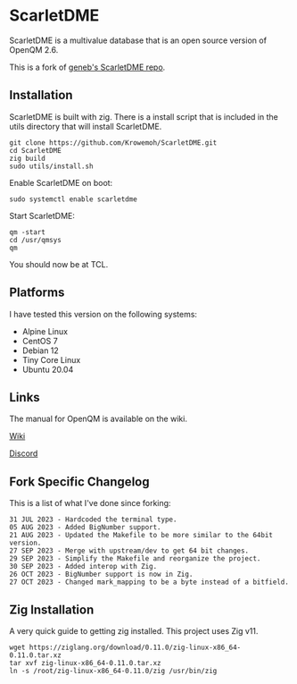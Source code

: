 # ScarletDME

ScarletDME is a multivalue database that is an open source version of OpenQM 2.6.

This is a fork of [geneb's ScarletDME repo](https://github.com/geneb/ScarletDME).

## Installation

ScarletDME is built with zig. There is a install script that is included in the utils directory that will install ScarletDME.

```
git clone https://github.com/Krowemoh/ScarletDME.git
cd ScarletDME
zig build
sudo utils/install.sh
```

Enable ScarletDME on boot:

```
sudo systemctl enable scarletdme
```

Start ScarletDME:

```
qm -start
cd /usr/qmsys
qm
```

You should now be at TCL.

## Platforms

I have tested this version on the following systems:

- Alpine Linux
- CentOS 7
- Debian 12
- Tiny Core Linux
- Ubuntu 20.04

## Links

The manual for OpenQM is available on the wiki.

[Wiki](https://scarlet.deltasoft.com/index.php/Documentation)

[Discord](https://discord.gg/H7MPapC2hK)


## Fork Specific Changelog

This is a list of what I've done since forking:

```
31 JUL 2023 - Hardcoded the terminal type.  
05 AUG 2023 - Added BigNumber support.  
21 AUG 2023 - Updated the Makefile to be more similar to the 64bit version.  
27 SEP 2023 - Merge with upstream/dev to get 64 bit changes.
29 SEP 2023 - Simplify the Makefile and reorganize the project.
30 SEP 2023 - Added interop with Zig.
26 OCT 2023 - BigNumber support is now in Zig.
27 OCT 2023 - Changed mark_mapping to be a byte instead of a bitfield.
```

## Zig Installation

A very quick guide to getting zig installed. This project uses Zig v11.

```
wget https://ziglang.org/download/0.11.0/zig-linux-x86_64-0.11.0.tar.xz
tar xvf zig-linux-x86_64-0.11.0.tar.xz
ln -s /root/zig-linux-x86_64-0.11.0/zig /usr/bin/zig
```


